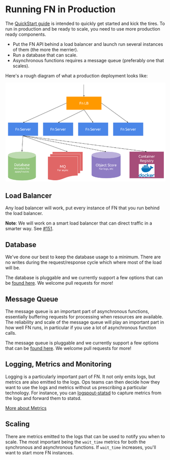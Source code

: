 # Running FN in Production

The [QuickStart guide](/README.md#quickstart) is intended to quickly get started and kick the tires. To run in production and be ready to scale, you need
to use more production ready components.

* Put the FN API behind a load balancer and launch run several instances of them (the more the merrier).
* Run a database that can scale.
* Asynchronous functions requires a message queue (preferably one that scales).

Here's a rough diagram of what a production deployment looks like:

![FN Architecture Diagram](../assets/architecture.png)

## Load Balancer

Any load balancer will work, put every instance of FN that you run behind the load balancer.

**Note**: We will work on a smart load balancer that can direct traffic in a smarter way. See [#151](https://github.com/treeder/functions/issues/151).

## Database

We've done our best to keep the database usage to a minimum. There are no writes during the request/response cycle which where most of the load will be.

The database is pluggable and we currently support a few options that can be [found here](databases/README.md). We welcome pull requests for more!

## Message Queue

The message queue is an important part of asynchronous functions, essentially buffering requests for processing when resources are available. The reliability and scale of the message queue will play an important part
in how well FN runs, in particular if you use a lot of asynchronous function calls.

The message queue is pluggable and we currently support a few options that can be [found here](mqs/README.md). We welcome pull requests for more!

## Logging, Metrics and Monitoring

Logging is a particularly important part of FN. It not only emits logs, but metrics are also emitted to the logs. Ops teams can then decide how they want
to use the logs and metrics without us prescribing a particular technology. For instance, you can [logspout-statsd](https://github.com/treeder/logspout-statsd) to capture metrics
from the logs and forward them to statsd.

[More about Metrics](metrics.md)

## Scaling

There are metrics emitted to the logs that can be used to notify you when to scale. The most important being the `wait_time` metrics for both the
synchronous and asynchronous functions. If `wait_time` increases, you'll want to start more FN instances.

